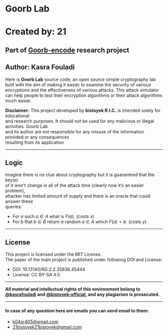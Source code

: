 # Goorb Lab
# Created by: 21
## Part of [Goorb-encode](https://github.com/bistoyek-official/Goorb-encode) research project
## Author: Kasra Fouladi

Here is **Goorb Lab** source code, an open source simple cryptography lab\
built with the aim of making it easier to examine the security of various\
encryptions and the effectiveness of various attacks. This attack simulator\
can help people to test their encryption algorithms or their attack algorithms\
much easier.

**Disclaimer:** This project developed by **bistoyek R.I.C.** is intended solely for educational\
and research purposes. It should not be used for any malicious or illegal activities. Goorb Lab\
and its author are not responsible for any misuse of the information provided or any consequences\
resulting from its application

***
## Logic

Imagine there is no clue about cryptography but it is guaranteed that the key(s)\
of it won’t change in all of the attack time (clearly now it’s an easier problem),\
attacker has limited amount of supply and there is an oracle that could answer these\
queries:
- For $a$ such $a \in A$ what is $F(a)$. (costs $x$)
- For $b$ that $b \in B$ return $a$ random $a \in A$ which $F(a) = b$. (costs $y$)

***
## License
This project is licensed under the MIT License.\
The paper of the main project is published under following DOI and License:
- DOI: 10.13140/RG.2.2.35836.45444
- License: CC BY-SA 4.0
***
**All material and intellectual rights of this environment belong to [@kasrafouladi](https://github.com/kasrafouladi) and [@bistoyek-official](https://github.com/bistoyek-official), and any plagiarism is prosecuted.**
***
#### In case of any question here are emails you can send email to them:
- k04sr405@gmail.com
- 21bistoyek21bistoyek@gmail.com
